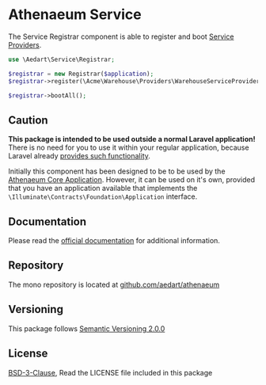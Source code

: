 # Athenaeum Service

The Service Registrar component is able to register and boot [Service Providers](https://laravel.com/docs/6.x/providers).

```php
use \Aedart\Service\Registrar;

$registrar = new Registrar($application);
$registrar->register(\Acme\Warehouse\Providers\WarehouseServiceProvider::class);

$registrar->bootAll();
```

## Caution

**This package is intended to be used outside a normal Laravel application!**
There is no need for you to use it within your regular application, because Laravel already [provides such functionality](https://laravel.com/docs/6.x/providers#registering-providers).

Initially this component has been designed to be to be used by the [Athenaeum Core Application](https://packagist.org/packages/aedart/athenaeum-core).
However, it can be used on it's own, provided that you have an application available that implements the `\Illuminate\Contracts\Foundation\Application` interface. 

## Documentation

Please read the [official documentation](https://aedart.github.io/athenaeum/) for additional information.

## Repository

The mono repository is located at [github.com/aedart/athenaeum](https://github.com/aedart/athenaeum)

## Versioning

This package follows [Semantic Versioning 2.0.0](http://semver.org/)

## License

[BSD-3-Clause](http://spdx.org/licenses/BSD-3-Clause), Read the LICENSE file included in this package

